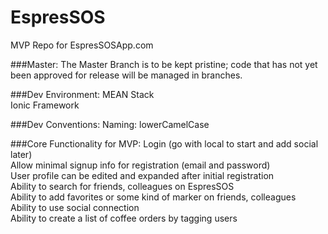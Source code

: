 # EspresSOS
MVP Repo for EspresSOSApp.com

###Master:
The Master Branch is to be kept pristine; code that has not yet been approved for release will be managed in branches.

###Dev Environment:
  MEAN Stack <br>
  Ionic Framework

###Dev Conventions:
  Naming: lowerCamelCase

###Core Functionality for MVP:
    Login (go with local to start and add social later)<br>
    Allow minimal signup info for registration (email and password)<br>
    User profile can be edited and expanded after initial registration<br>
    Ability to search for friends, colleagues on EspresSOS <br>
    Ability to add favorites or some kind of marker on friends, colleagues<br>
    Ability to use social connection<br>
    Ability to create a list of coffee orders by tagging users<br>
